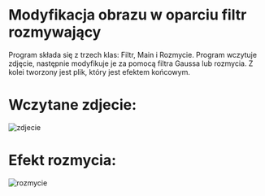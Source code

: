 # Modyfikacja obrazu w oparciu filtr rozmywający
Program składa się z trzech klas: Filtr, Main i Rozmycie. Program wczytuje zdjęcie, następnie modyfikuje je za pomocą filtra Gaussa lub rozmycia. Z kolei tworzony jest plik, który jest efektem końcowym.

# Wczytane zdjecie:

![zdjecie](https://user-images.githubusercontent.com/80420728/117066433-025f5a80-ad29-11eb-94e5-1ca246748f9e.jpg)

# Efekt rozmycia:

![rozmycie](https://user-images.githubusercontent.com/80420728/117066425-00959700-ad29-11eb-85e2-63bdb2a7e65b.jpg)
